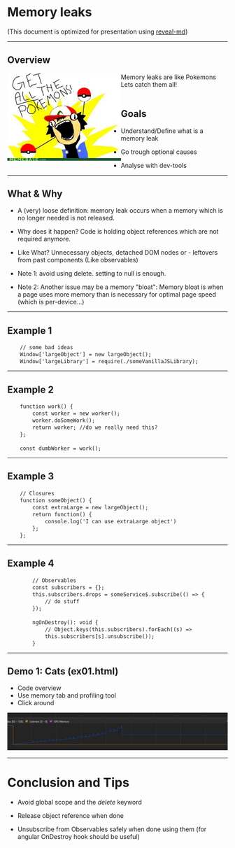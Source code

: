 
# Memory leaks

(This document is optimized for presentation using [reveal-md](https://github.com/webpro/reveal-md))

---

## Overview
<div style="float:left">
    <img src="./catch_them_all.jpg" height="200px">
</div>
<!-- .element: class="fragment" -->
Memory leaks are like Pokemons<br/>
Lets catch them all!
<!-- .element: class="fragment" -->

<br/>
<br/>

## Goals
<!-- .element: class="fragment" -->
* Understand/Define what is a memory leak
<!-- .element: class="fragment" -->
* Go trough optional causes
<!-- .element: class="fragment" -->
* Analyse with dev-tools
<!-- .element: class="fragment" -->

---

## What & Why
<!-- .element: class="fragment" -->
* A (very) loose definition:
 memory leak occurs when a memory which is no longer needed is not released.

<!-- .element: class="fragment" -->
* Why does it happen? Code is holding object references which are not required anymore.
<!-- .element: class="fragment" -->
* Like What? Unnecessary objects, detached DOM nodes or - leftovers from past components (Like observables)
<!-- .element: class="fragment" -->
* Note 1: avoid using delete. setting to null is enough.
<!-- .element: class="fragment" -->
* Note 2: Another issue may be a memory "bloat": Memory bloat is when a page uses more memory than is necessary for optimal page speed (which is per-device...)
<!-- .element: class="fragment" -->



---

## Example 1
```
    // some bad ideas
    Window['largeObject'] = new largeObject();
    Window['largeLibrary'] = require(./someVanillaJSLibrary);
```

---

## Example 2
```
    function work() {
        const worker = new worker();
        worker.doSomeWork();
        return worker; //do we really need this?
    };

    const dumbWorker = work();
```

---

## Example 3
```
    // Closures
    function someObject() {
        const extraLarge = new largeObject();
        return function() {
            console.log('I can use extraLarge object')
        };
    };
```

---

## Example 4
```
        // Observables
        const subscribers = {};
        this.subscribers.drops = someService$.subscribe(() => {
            // do stuff
        });
        
    	ngOnDestroy(): void {
    		// Object.keys(this.subscribers).forEach((s) => 
    		this.subscribers[s].unsubscribe());
    	}

```

---

## Demo 1: Cats (ex01.html)
* Code overview
* Use memory tab and profiling tool
* Click around

<div>
    <img src="leak.jpg">
</div>

---

# Conclusion and Tips
<!-- .element: class="fragment" -->
* Avoid global scope and the <!-- .element: class="fragment" --> _delete_ keyword

* Release object reference when done
<!-- .element: class="fragment" -->
* Unsubscribe from Observables safely when done using them (for angular OnDestroy hook should be useful)
<!-- .element: class="fragment" -->